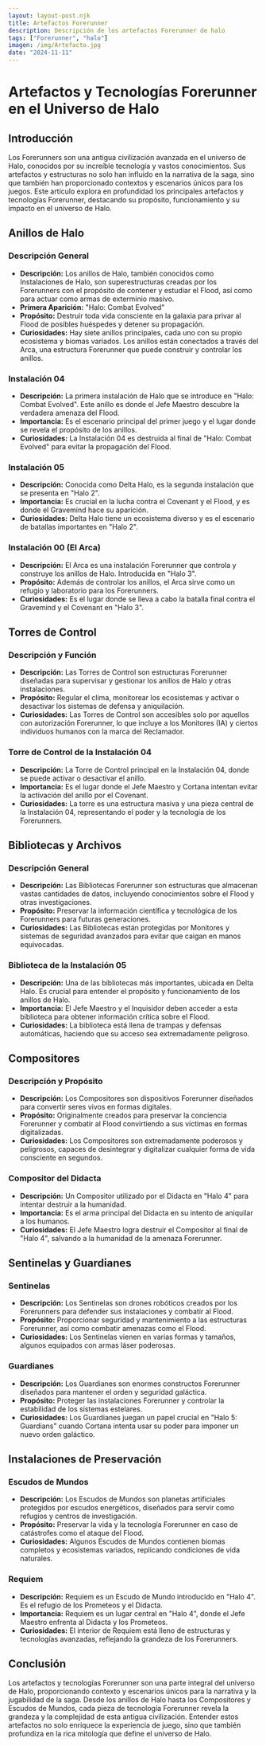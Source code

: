 ```yaml
---
layout: layout-post.njk
title: Artefactos Forerunner
description: Descripción de los artefactos Forerunner de halo
tags: ["Forerunner", "halo"]
imagen: /img/Artefacto.jpg
date: "2024-11-11"
---
```


# Artefactos y Tecnologías Forerunner en el Universo de Halo

## Introducción

Los Forerunners son una antigua civilización avanzada en el universo de Halo, conocidos por su increíble tecnología y vastos conocimientos. Sus artefactos y estructuras no solo han influido en la narrativa de la saga, sino que también han proporcionado contextos y escenarios únicos para los juegos. Este artículo explora en profundidad los principales artefactos y tecnologías Forerunner, destacando su propósito, funcionamiento y su impacto en el universo de Halo.

## Anillos de Halo

### Descripción General

- **Descripción:** Los anillos de Halo, también conocidos como Instalaciones de Halo, son superestructuras creadas por los Forerunners con el propósito de contener y estudiar el Flood, así como para actuar como armas de exterminio masivo.
- **Primera Aparición:** "Halo: Combat Evolved"
- **Propósito:** Destruir toda vida consciente en la galaxia para privar al Flood de posibles huéspedes y detener su propagación.
- **Curiosidades:** Hay siete anillos principales, cada uno con su propio ecosistema y biomas variados. Los anillos están conectados a través del Arca, una estructura Forerunner que puede construir y controlar los anillos.

### Instalación 04

- **Descripción:** La primera instalación de Halo que se introduce en "Halo: Combat Evolved". Este anillo es donde el Jefe Maestro descubre la verdadera amenaza del Flood.
- **Importancia:** Es el escenario principal del primer juego y el lugar donde se revela el propósito de los anillos.
- **Curiosidades:** La Instalación 04 es destruida al final de "Halo: Combat Evolved" para evitar la propagación del Flood.

### Instalación 05

- **Descripción:** Conocida como Delta Halo, es la segunda instalación que se presenta en "Halo 2".
- **Importancia:** Es crucial en la lucha contra el Covenant y el Flood, y es donde el Gravemind hace su aparición.
- **Curiosidades:** Delta Halo tiene un ecosistema diverso y es el escenario de batallas importantes en "Halo 2".

### Instalación 00 (El Arca)

- **Descripción:** El Arca es una instalación Forerunner que controla y construye los anillos de Halo. Introducida en "Halo 3".
- **Propósito:** Además de controlar los anillos, el Arca sirve como un refugio y laboratorio para los Forerunners.
- **Curiosidades:** Es el lugar donde se lleva a cabo la batalla final contra el Gravemind y el Covenant en "Halo 3".

## Torres de Control

### Descripción y Función

- **Descripción:** Las Torres de Control son estructuras Forerunner diseñadas para supervisar y gestionar los anillos de Halo y otras instalaciones.
- **Propósito:** Regular el clima, monitorear los ecosistemas y activar o desactivar los sistemas de defensa y aniquilación.
- **Curiosidades:** Las Torres de Control son accesibles solo por aquellos con autorización Forerunner, lo que incluye a los Monitores (IA) y ciertos individuos humanos con la marca del Reclamador.

### Torre de Control de la Instalación 04

- **Descripción:** La Torre de Control principal en la Instalación 04, donde se puede activar o desactivar el anillo.
- **Importancia:** Es el lugar donde el Jefe Maestro y Cortana intentan evitar la activación del anillo por el Covenant.
- **Curiosidades:** La torre es una estructura masiva y una pieza central de la Instalación 04, representando el poder y la tecnología de los Forerunners.

## Bibliotecas y Archivos

### Descripción General

- **Descripción:** Las Bibliotecas Forerunner son estructuras que almacenan vastas cantidades de datos, incluyendo conocimientos sobre el Flood y otras investigaciones.
- **Propósito:** Preservar la información científica y tecnológica de los Forerunners para futuras generaciones.
- **Curiosidades:** Las Bibliotecas están protegidas por Monitores y sistemas de seguridad avanzados para evitar que caigan en manos equivocadas.

### Biblioteca de la Instalación 05

- **Descripción:** Una de las bibliotecas más importantes, ubicada en Delta Halo. Es crucial para entender el propósito y funcionamiento de los anillos de Halo.
- **Importancia:** El Jefe Maestro y el Inquisidor deben acceder a esta biblioteca para obtener información crítica sobre el Flood.
- **Curiosidades:** La biblioteca está llena de trampas y defensas automáticas, haciendo que su acceso sea extremadamente peligroso.

## Compositores

### Descripción y Propósito

- **Descripción:** Los Compositores son dispositivos Forerunner diseñados para convertir seres vivos en formas digitales.
- **Propósito:** Originalmente creados para preservar la conciencia Forerunner y combatir al Flood convirtiendo a sus víctimas en formas digitalizadas.
- **Curiosidades:** Los Compositores son extremadamente poderosos y peligrosos, capaces de desintegrar y digitalizar cualquier forma de vida consciente en segundos.

### Compositor del Didacta

- **Descripción:** Un Compositor utilizado por el Didacta en "Halo 4" para intentar destruir a la humanidad.
- **Importancia:** Es el arma principal del Didacta en su intento de aniquilar a los humanos.
- **Curiosidades:** El Jefe Maestro logra destruir el Compositor al final de "Halo 4", salvando a la humanidad de la amenaza Forerunner.

## Sentinelas y Guardianes

### Sentinelas

- **Descripción:** Los Sentinelas son drones robóticos creados por los Forerunners para defender sus instalaciones y combatir al Flood.
- **Propósito:** Proporcionar seguridad y mantenimiento a las estructuras Forerunner, así como combatir amenazas como el Flood.
- **Curiosidades:** Los Sentinelas vienen en varias formas y tamaños, algunos equipados con armas láser poderosas.

### Guardianes

- **Descripción:** Los Guardianes son enormes constructos Forerunner diseñados para mantener el orden y seguridad galáctica.
- **Propósito:** Proteger las instalaciones Forerunner y controlar la estabilidad de los sistemas estelares.
- **Curiosidades:** Los Guardianes juegan un papel crucial en "Halo 5: Guardians" cuando Cortana intenta usar su poder para imponer un nuevo orden galáctico.

## Instalaciones de Preservación

### Escudos de Mundos

- **Descripción:** Los Escudos de Mundos son planetas artificiales protegidos por escudos energéticos, diseñados para servir como refugios y centros de investigación.
- **Propósito:** Preservar la vida y la tecnología Forerunner en caso de catástrofes como el ataque del Flood.
- **Curiosidades:** Algunos Escudos de Mundos contienen biomas completos y ecosistemas variados, replicando condiciones de vida naturales.

### Requiem

- **Descripción:** Requiem es un Escudo de Mundo introducido en "Halo 4". Es el refugio de los Prometeos y el Didacta.
- **Importancia:** Requiem es un lugar central en "Halo 4", donde el Jefe Maestro enfrenta al Didacta y los Prometeos.
- **Curiosidades:** El interior de Requiem está lleno de estructuras y tecnologías avanzadas, reflejando la grandeza de los Forerunners.

## Conclusión

Los artefactos y tecnologías Forerunner son una parte integral del universo de Halo, proporcionando contexto y escenarios únicos para la narrativa y la jugabilidad de la saga. Desde los anillos de Halo hasta los Compositores y Escudos de Mundos, cada pieza de tecnología Forerunner revela la grandeza y la complejidad de esta antigua civilización. Entender estos artefactos no solo enriquece la experiencia de juego, sino que también profundiza en la rica mitología que define el universo de Halo.


